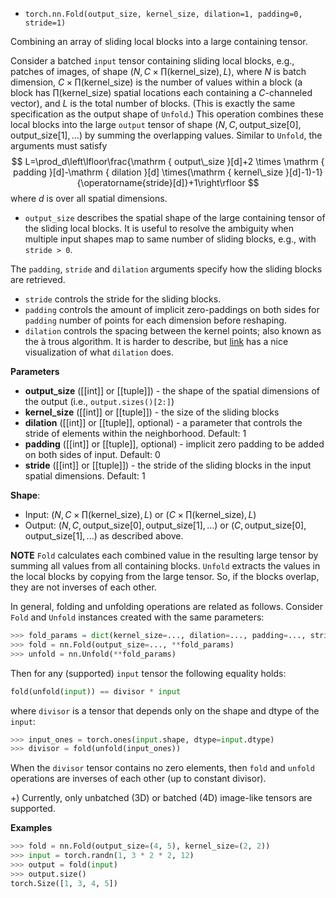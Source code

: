 - `torch.nn.Fold(output_size, kernel_size, dilation=1, padding=0, stride=1)`

Combining an array of sliding local blocks into a large containing tensor.

Consider a batched `input` tensor containing sliding local blocks, e.g., patches of images, of shape ($N, C \times \prod(\mathrm{kernel\_size}), L$), where $N$ is batch dimension, $C \times \prod(\mathrm{kernel\_size})$ is the number of values within a block (a block has $\prod(\mathrm{kernel\_size})$ spatial locations each containing a $C$-channeled vector), and $L$ is the total number of blocks. (This is exactly the same specification as the output shape of `Unfold`.) This operation combines these local blocks into the large `output` tensor of shape $(N, C, \mathrm{output\_size[0]}, \mathrm{output\_size[1]}, ...)$ by summing the overlapping values. Similar to `Unfold`, the arguments must satisfy
$$
L=\prod_d\left\lfloor\frac{\mathrm { output\_size }[d]+2 \times \mathrm { padding }[d]-\mathrm { dilation }[d] \times(\mathrm { kernel\_size }[d]-1)-1}{\operatorname{stride}[d]}+1\right\rfloor
$$
where $d$ is over all spatial dimensions. 

- `output_size` describes the spatial shape of the large containing tensor of the sliding local blocks. It is useful to resolve the ambiguity when multiple input shapes map to same number of sliding blocks, e.g., with `stride > 0`. 

The `padding`, `stride` and `dilation` arguments specify how the sliding blocks are retrieved. 

- `stride` controls the stride for the sliding blocks.
- `padding` controls the amount of implicit zero-paddings on both sides for `padding` number of points for each dimension before reshaping.
- `dilation` controls the spacing between the kernel points; also known as the à trous algorithm. It is harder to describe, but [link](https://github.com/vdumoulin/conv_arithmetic/blob/master/README.md) has a nice visualization of what `dilation` does.

**Parameters**

- **output_size** ([[int]] or [[tuple]]) - the shape of the spatial dimensions of the output (i.e., `output.sizes()[2:]`)
- **kernel_size** ([[int]] or [[tuple]]) - the size of the sliding blocks
- **dilation** ([[int]] or [[tuple]], optional) - a parameter that controls the stride of elements within the neighborhood. Default: 1
- **padding** ([[int]] or [[tuple]], optional) - implicit zero padding to be added on both sides of input. Default: 0
- **stride** ([[int]] or [[tuple]]) - the stride of the sliding blocks in the input spatial dimensions. Default: 1

**Shape**: 
- Input: $(N, C \times \prod (\mathrm{kernel\_size}), L)$ or $(C \times \prod (\mathrm{kernel\_size}), L)$
- Output: $(N, C, \mathrm{output\_size[0]}, \mathrm{output\_size[1]}, ...)$ or $(C, \mathrm{output\_size[0]}, \mathrm{output\_size[1]}, ...)$ as described above.

**NOTE**
`Fold` calculates each combined value in the resulting large tensor by summing all values from all containing blocks.
`Unfold` extracts the values in the local blocks by copying from the large tensor. 
So, if the blocks overlap, they are not inverses of each other. 

In general, folding and unfolding operations are related as follows. Consider `Fold` and `Unfold` instances created with the same parameters:

```python
>>> fold_params = dict(kernel_size=..., dilation=..., padding=..., stride=...)
>>> fold = nn.Fold(output_size=..., **fold_params)
>>> unfold = nn.Unfold(**fold_params)
```

Then for any (supported) `input` tensor the following equality holds:

```python
fold(unfold(input)) == divisor * input
```

where `divisor` is a tensor that depends only on the shape and dtype of the `input`:

```python
>>> input_ones = torch.ones(input.shape, dtype=input.dtype)
>>> divisor = fold(unfold(input_ones))
```

When the `divisor` tensor contains no zero elements, then `fold` and `unfold` operations are inverses of each other (up to constant divisor).

+) Currently, only unbatched (3D) or batched (4D) image-like tensors are supported.

**Examples**

```python
>>> fold = nn.Fold(output_size=(4, 5), kernel_size=(2, 2))
>>> input = torch.randn(1, 3 * 2 * 2, 12)
>>> output = fold(input)
>>> output.size()
torch.Size([1, 3, 4, 5])
```
